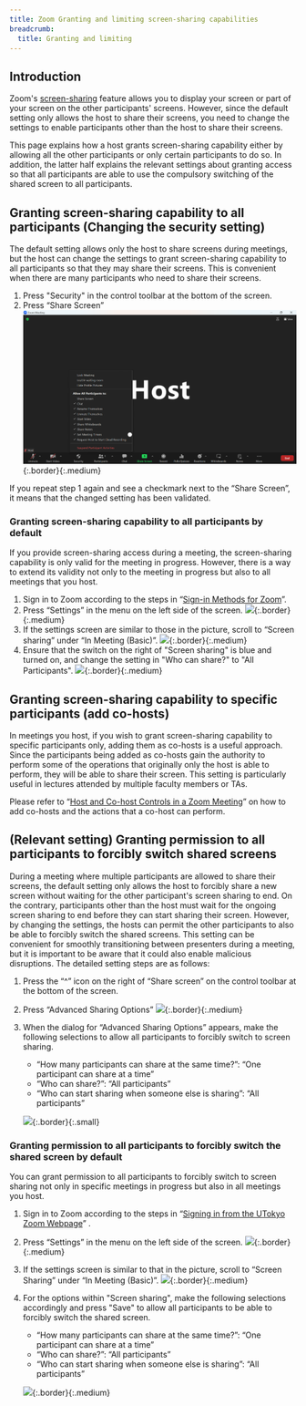 ```yaml
---
title: Zoom Granting and limiting screen-sharing capabilities
breadcrumb:
  title: Granting and limiting
---
```


## Introduction
Zoom's [screen-sharing](../../../usage/scree_sharing/#browser) feature allows you to display your screen or part of your screen on the other participants' screens. However, since the default setting only allows the host to share their screens, you need to change the settings to enable participants other than the host to share their screens.

This page explains how a host grants screen-sharing capability either by allowing all the other participants or only certain participants to do so. In addition, the latter half explains the relevant settings about granting access so that all participants are able to use the compulsory switching of the shared screen to all participants.

## Granting screen-sharing capability to all participants (Changing the security setting)
The default setting allows only the host to share screens during meetings, but the host can change the settings to grant screen-sharing capability to all participants so that they may share their screens. This is convenient when there are many participants who need to share their screens.

1. Press "Security" in the control toolbar at the bottom of the screen.
2. Press “Share Screen”
![](img/1.png){:.border}{:.medium}

If you repeat step 1 again and see a checkmark next to the “Share Screen”, it means that the changed setting has been validated.

### Granting screen-sharing capability to all participants by default 
If you provide screen-sharing access during a meeting, the screen-sharing capability is only valid for the meeting in progress. However, there is a way to extend its validity not only to the meeting in progress but also to all meetings that you host.

1. Sign in to Zoom according to the steps in  “[Sign-in Methods for Zoom](../../../signin/#browser)”.
2. Press “Settings” in the menu on the left side of the screen.
![](share_all_default1.png){:.border}{:.medium}
3. If the settings screen are similar to those in the picture, scroll to “Screen sharing” under “In Meeting (Basic)”.
![](share_all_default2.png){:.border}{:.medium}
4. Ensure that the switch on the right of "Screen sharing" is blue and turned on, and change the setting in "Who can share?" to "All Participants".
![](share_all_default3.png){:.border}{:.medium}

## Granting screen-sharing capability to specific participants (add co-hosts)
In meetings you host, if you wish to grant screen-sharing capability to specific participants only, adding them as co-hosts is a useful approach. Since the participants being added as co-hosts gain the authority to perform some of the operations that originally only the host is able to perform, they will be able to share their screen. This setting is particularly useful in lectures attended by multiple faculty members or TAs.

Please refer to “[Host and Co-host Controls in a Zoom Meeting](../../../misc/management_roles/)” on how to add co-hosts and the actions that a co-host can perform.

## (Relevant setting) Granting permission to all participants to forcibly switch shared screens
During a meeting where multiple participants are allowed to share their screens, the default setting only allows the host to forcibly share a new screen without waiting for the other participant's screen sharing to end. On the contrary, participants other than the host must wait for the ongoing screen sharing to end before they can start sharing their screen. However, by changing the settings, the hosts can permit the other participants to also be able to forcibly switch the shared screens. This setting can be convenient for smoothly transitioning between presenters during a meeting, but it is important to be aware that it could also enable malicious disruptions. The detailed setting steps are as follows:

1. Press the “^” icon on the right of “Share screen” on the control toolbar at the bottom of the screen.
2. Press “Advanced Sharing Options”
![](share_takeover1.png){:.border}{:.medium}
3. When the dialog for “Advanced Sharing Options” appears, make the following selections to allow all participants to forcibly switch to screen sharing.
   - “How many participants can share at the same time?”: “One participant can share at a time”
   - “Who can share?”: “All participants”
   - “Who can start sharing when someone else is sharing”: “All participants”

   ![](share_takeover2.png){:.border}{:.small}

### Granting permission to all participants to forcibly switch the shared screen by default
You can grant permission to all participants to forcibly switch to screen sharing not only in specific meetings in progress but also in all meetings you host.

1. Sign in to Zoom according to the steps in “[Signing in from the UTokyo Zoom Webpage](../../../signin/#browser)” .
2. Press “Settings” in the menu on the left side of the screen.
![](share_all_default1.png){:.border}{:.medium}
3. If the settings screen is similar to that in the picture, scroll to “Screen Sharing” under “In Meeting (Basic)”.
![](share_all_default2.png){:.border}{:.medium}
4. For the options within "Screen sharing", make the following selections accordingly and press "Save" to allow all participants to be able to forcibly switch the shared screen.
   - “How many participants can share at the same time?”: “One participant can share at a time”
   - “Who can share?”: “All participants”
   - “Who can start sharing when someone else is sharing”: “All participants”
   
   ![](share_takeover_default.png){:.border}{:.medium}
